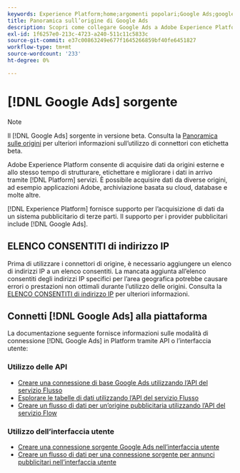 ```yaml
---
keywords: Experience Platform;home;argomenti popolari;Google Ads;google ads
title: Panoramica sull’origine di Google Ads
description: Scopri come collegare Google Ads a Adobe Experience Platform utilizzando le API o l’interfaccia utente.
exl-id: 1f6257e0-213c-4723-a240-511c11c5833c
source-git-commit: e37c00863249e677f1645266859bf40fe6451827
workflow-type: tm+mt
source-wordcount: '233'
ht-degree: 0%

---
```


# [!DNL Google Ads] sorgente

>[!NOTE]
>
>Il [!DNL Google Ads] sorgente in versione beta. Consulta la [Panoramica sulle origini](../../home.md#terms-and-conditions) per ulteriori informazioni sull’utilizzo di connettori con etichetta beta.

Adobe Experience Platform consente di acquisire dati da origini esterne e allo stesso tempo di strutturare, etichettare e migliorare i dati in arrivo tramite [!DNL Platform] servizi. È possibile acquisire dati da diverse origini, ad esempio applicazioni Adobe, archiviazione basata su cloud, database e molte altre.

[!DNL Experience Platform] fornisce supporto per l’acquisizione di dati da un sistema pubblicitario di terze parti. Il supporto per i provider pubblicitari include [!DNL Google Ads].

## ELENCO CONSENTITI di indirizzo IP

Prima di utilizzare i connettori di origine, è necessario aggiungere un elenco di indirizzi IP a un elenco consentiti. La mancata aggiunta all’elenco consentiti degli indirizzi IP specifici per l’area geografica potrebbe causare errori o prestazioni non ottimali durante l’utilizzo delle origini. Consulta la [ELENCO CONSENTITI di indirizzo IP](../../ip-address-allow-list.md) per ulteriori informazioni.

## Connetti [!DNL Google Ads] alla piattaforma

La documentazione seguente fornisce informazioni sulle modalità di connessione [!DNL Google Ads] in Platform tramite API o l’interfaccia utente:

### Utilizzo delle API

* [Creare una connessione di base Google Ads utilizzando l’API del servizio Flusso](../../tutorials/api/create/advertising/ads.md)
* [Esplorare le tabelle di dati utilizzando l’API del servizio Flusso](../../tutorials/api/explore/tabular.md)
* [Creare un flusso di dati per un’origine pubblicitaria utilizzando l’API del servizio Flow](../../tutorials/api/collect/advertising.md)

### Utilizzo dell’interfaccia utente

* [Creare una connessione sorgente Google Ads nell’interfaccia utente](../../tutorials/ui/create/advertising/ads.md)
* [Creare un flusso di dati per una connessione sorgente per annunci pubblicitari nell’interfaccia utente](../../tutorials/ui/dataflow/advertising.md)
